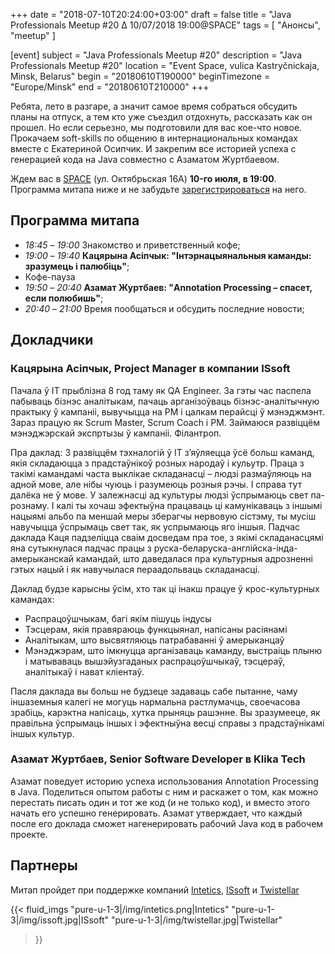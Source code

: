 +++
date = "2018-07-10T20:24:00+03:00"
draft = false
title = "Java Professionals Meetup #20 ∆ 10/07/2018 19:00@SPACE"
tags = [
    "Анонсы", "meetup"
]

[event]
subject = "Java Professionals Meetup #20"
description = "Java Professionals Meetup #20"
location = "Event Space, vulica Kastryčnickaja, Minsk, Belarus"
begin = "20180610T190000"
beginTimezone = "Europe/Minsk"
end = "20180610T210000"
+++

Ребята, лето в разгаре, а значит самое время собраться обсудить планы на отпуск, а тем кто уже съездил отдохнуть, рассказать
как он прошел. Но если серьезно, мы подготовили для вас кое-что новое. Прокачаем soft-skills
по общению в интернациональных командах вместе с Екатериной Осипчик. И закрепим все историей успеха 
с генерацией кода на Java совместно c Азаматом Журтбаевом. 

Ждем вас в [SPACE](http://eventspace.by) (ул. Октябрьская 16А) **10-го июля, в 19:00**.
Программа митапа ниже и не забудьте [зарегистрироваться](https://bit.ly/jprof_reg_20) на него.

<!--more-->

## Программа митапа
* _18:45_ – _19:00_ Знакомство и приветственный кофе;
* _19:00_ – _19:40_ **Кацярына Асiпчык: "Інтэрнацыянальныя каманды: зразумець і палюбіць"**;
* Кофе-пауза
* _19:50_ – _20:40_ **Азамат Журтбаев: "Annotation Processing – спасет, если полюбишь"**;
* _20:40_ – _21:00_ Время пообщаться и обсудить последние новости;

## Докладчики

### Кацярына Асiпчык, Project Manager в компании ISsoft

Пачала ў IT прыблізна 8 год таму як QA Engineer. За гэты час паспела пабываць бізнэс аналітыкам, пачаць арганізоўваць бізнэс-аналітычную практыку ў кампаніі, вывучыцца на PM і цалкам перайсці ў мэнэджмэнт. Зараз працую як Scrum Master, Scrum Coach і PM. Займаюся развіццём мэнэджэрскай экспртызы ў кампаніі. Філантроп.

Пра даклад: З развіццём тэхналогій ў IT з’яўляецца ўсё больш каманд, якія складаюцца з прадстаўнікоў розных народаў і кульутр. Праца з такімі камандамі часта выклікае складанасці – людзі размаўляюць на адной мове, але нібы чуюць і разумеюць розныя рэчы. І справа тут далёка не ў мове. У залежнасці ад культуры людзі ўспрымаюць свет па-рознаму. І калі ты хочаш эфектыўна працаваць ці камунікаваць з іншымі нацыямі альбо па меншай меры зберагчы нервовую сістэму, ты мусіш навучыцца ўспрымаць свет так, як успрымаюць яго іншыя. Падчас даклада Каця падзеліцца сваім досведам пра тое, з якімі складанасцямі яна сутыкнулася падчас працы з руска-беларуска-англійска-інда-амерыканскай камандай, што даведалася пра культурныя адрозненні гэтых нацый і як навучылася пераадольваць складанасці.

Даклад будзе карысны ўсім, хто так ці інакш працуе ў крос-культурных камандах:

* Распрацоўшчыкам, багі якім пішуць індусы
* Тэсцерам, якія правяраюць функцыянал, напісаны расіянамі
* Аналітыкам, што высвятляюць патрабаванні ў амерыканцаў
* Мэнэджэрам, што імкнуцца арганізаваць каманду, выстраіць плыню і матываваць вышэйузгаданых распрацоўшчыкаў, тэсцераў, аналітыкаў і нават кліентаў.

Пасля даклада вы больш не будзеце задаваць сабе пытанне, чаму іншаземныя калегі не могуць нармальна растлумачць, своечасова зрабіць, карэктна напісаць, хутка прыняць рашэнне. Вы зразумееце, як правільна ўспрымаць іншых і эфектныўна весці справы з прадстаўнікамі іншых культур.


### Азамат Журтбаев, Senior Software Developer в Klika Tech

Азамат поведует историю успеха использования Annotation Processing в Java. 
Поделиться опытом работы с ним и раскажет о том, как можно перестать писать один и тот же код (и не только код), и вместо этого начать его успешно генерировать.
Азамат утверждает, что каждый после его доклада сможет нагенерировать рабочий Java код в рабочем проекте. 

## Партнеры

Митап пройдет при поддержке компаний [Intetics](http://intetics.com), [ISsoft](http://www.issoft.by) и [Twistellar](http://twistellar.com/)

{{< fluid_imgs
  "pure-u-1-3|/img/intetics.png|Intetics"
  "pure-u-1-3|/img/issoft.jpg|ISsoft"
  "pure-u-1-3|/img/twistellar.jpg|Twistellar"
>}}
